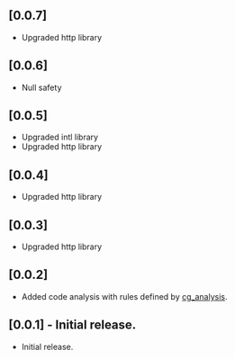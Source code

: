 ## [0.0.7]

* Upgraded http library

## [0.0.6]

* Null safety

## [0.0.5]

* Upgraded intl library
* Upgraded http library

## [0.0.4]

* Upgraded http library

## [0.0.3]

* Upgraded http library

## [0.0.2]

* Added code analysis with rules defined by [cg_analysis](https://github.com/NomiAdam/cg_analysis).

## [0.0.1] - Initial release.

* Initial release.
